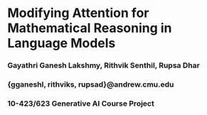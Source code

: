 # Modifying Attention for Mathematical Reasoning in Language Models
### Gayathri Ganesh Lakshmy, Rithvik Senthil, Rupsa Dhar
### {gganeshl, rithviks, rupsad}@andrew.cmu.edu
### 10-423/623 Generative AI Course Project
